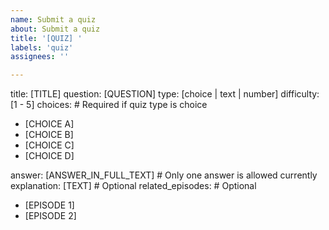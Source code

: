 ```yaml
---
name: Submit a quiz
about: Submit a quiz
title: '[QUIZ] '
labels: 'quiz'
assignees: ''

---
```


title: [TITLE]
question: [QUESTION]
type: [choice | text | number]
difficulty: [1 - 5]
choices: # Required if quiz type is choice
  - [CHOICE A]
  - [CHOICE B]
  - [CHOICE C]
  - [CHOICE D]

answer: [ANSWER_IN_FULL_TEXT] # Only one answer is allowed currently
explanation: [TEXT] # Optional
related_episodes: # Optional
  - [EPISODE 1]
  - [EPISODE 2]
